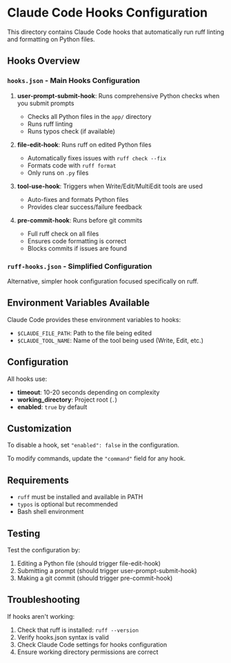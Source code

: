 # Claude Code Hooks Configuration

This directory contains Claude Code hooks that automatically run ruff linting and formatting on Python files.

## Hooks Overview

### `hooks.json` - Main Hooks Configuration

1. **user-prompt-submit-hook**: Runs comprehensive Python checks when you submit prompts
   - Checks all Python files in the `app/` directory
   - Runs ruff linting
   - Runs typos check (if available)

2. **file-edit-hook**: Runs ruff on edited Python files
   - Automatically fixes issues with `ruff check --fix`
   - Formats code with `ruff format`
   - Only runs on `.py` files

3. **tool-use-hook**: Triggers when Write/Edit/MultiEdit tools are used
   - Auto-fixes and formats Python files
   - Provides clear success/failure feedback

4. **pre-commit-hook**: Runs before git commits
   - Full ruff check on all files
   - Ensures code formatting is correct
   - Blocks commits if issues are found

### `ruff-hooks.json` - Simplified Configuration

Alternative, simpler hook configuration focused specifically on ruff.

## Environment Variables Available

Claude Code provides these environment variables to hooks:

- `$CLAUDE_FILE_PATH`: Path to the file being edited
- `$CLAUDE_TOOL_NAME`: Name of the tool being used (Write, Edit, etc.)

## Configuration

All hooks use:
- **timeout**: 10-20 seconds depending on complexity
- **working_directory**: Project root (`.`)
- **enabled**: `true` by default

## Customization

To disable a hook, set `"enabled": false` in the configuration.

To modify commands, update the `"command"` field for any hook.

## Requirements

- `ruff` must be installed and available in PATH
- `typos` is optional but recommended
- Bash shell environment

## Testing

Test the configuration by:
1. Editing a Python file (should trigger file-edit-hook)
2. Submitting a prompt (should trigger user-prompt-submit-hook)
3. Making a git commit (should trigger pre-commit-hook)

## Troubleshooting

If hooks aren't working:
1. Check that ruff is installed: `ruff --version`
2. Verify hooks.json syntax is valid
3. Check Claude Code settings for hooks configuration
4. Ensure working directory permissions are correct